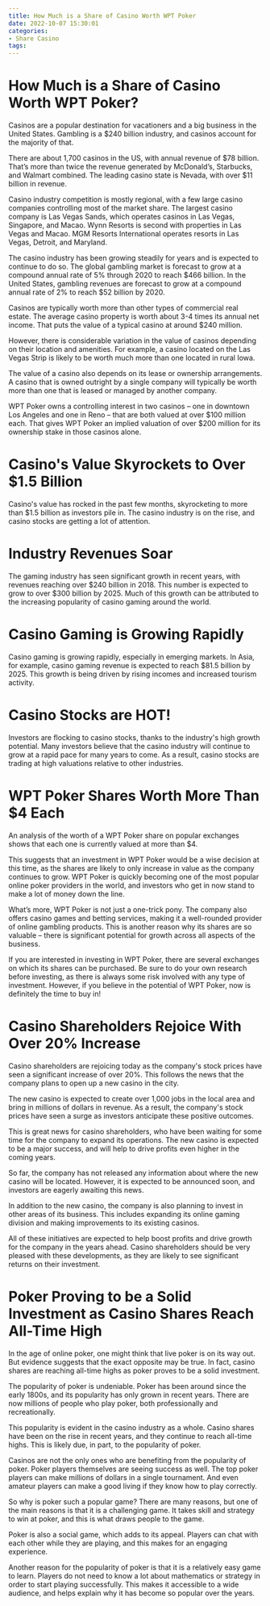 ```yaml
---
title: How Much is a Share of Casino Worth WPT Poker 
date: 2022-10-07 15:30:01
categories:
- Share Casino
tags:
---
```



#  How Much is a Share of Casino Worth WPT Poker? 

Casinos are a popular destination for vacationers and a big business in the United States. Gambling is a $240 billion industry, and casinos account for the majority of that. 

There are about 1,700 casinos in the US, with annual revenue of $78 billion. That’s more than twice the revenue generated by McDonald’s, Starbucks, and Walmart combined. The leading casino state is Nevada, with over $11 billion in revenue. 

Casino industry competition is mostly regional, with a few large casino companies controlling most of the market share. The largest casino company is Las Vegas Sands, which operates casinos in Las Vegas, Singapore, and Macao. Wynn Resorts is second with properties in Las Vegas and Macao. MGM Resorts International operates resorts in Las Vegas, Detroit, and Maryland. 

The casino industry has been growing steadily for years and is expected to continue to do so. The global gambling market is forecast to grow at a compound annual rate of 5% through 2020 to reach $466 billion. In the United States, gambling revenues are forecast to grow at a compound annual rate of 2% to reach $52 billion by 2020. 

Casinos are typically worth more than other types of commercial real estate. The average casino property is worth about 3-4 times its annual net income. That puts the value of a typical casino at around $240 million. 

However, there is considerable variation in the value of casinos depending on their location and amenities. For example, a casino located on the Las Vegas Strip is likely to be worth much more than one located in rural Iowa. 

The value of a casino also depends on its lease or ownership arrangements. A casino that is owned outright by a single company will typically be worth more than one that is leased or managed by another company. 

WPT Poker owns a controlling interest in two casinos – one in downtown Los Angeles and one in Reno – that are both valued at over $100 million each. That gives WPT Poker an implied valuation of over $200 million for its ownership stake in those casinos alone.

#  Casino's Value Skyrockets to Over $1.5 Billion

Casino's value has rocked in the past few months, skyrocketing to more than $1.5 billion as investors pile in. The casino industry is on the rise, and casino stocks are getting a lot of attention.

# Industry Revenues Soar

The gaming industry has seen significant growth in recent years, with revenues reaching over $240 billion in 2018. This number is expected to grow to over $300 billion by 2025. Much of this growth can be attributed to the increasing popularity of casino gaming around the world.

# Casino Gaming is Growing Rapidly

Casino gaming is growing rapidly, especially in emerging markets. In Asia, for example, casino gaming revenue is expected to reach $81.5 billion by 2025. This growth is being driven by rising incomes and increased tourism activity.

# Casino Stocks are HOT!

Investors are flocking to casino stocks, thanks to the industry's high growth potential. Many investors believe that the casino industry will continue to grow at a rapid pace for many years to come. As a result, casino stocks are trading at high valuations relative to other industries.

#  WPT Poker Shares Worth More Than $4 Each 

An analysis of the worth of a WPT Poker share on popular exchanges shows that each one is currently valued at more than $4.

This suggests that an investment in WPT Poker would be a wise decision at this time, as the shares are likely to only increase in value as the company continues to grow. WPT Poker is quickly becoming one of the most popular online poker providers in the world, and investors who get in now stand to make a lot of money down the line.

What’s more, WPT Poker is not just a one-trick pony. The company also offers casino games and betting services, making it a well-rounded provider of online gambling products. This is another reason why its shares are so valuable – there is significant potential for growth across all aspects of the business.

If you are interested in investing in WPT Poker, there are several exchanges on which its shares can be purchased. Be sure to do your own research before investing, as there is always some risk involved with any type of investment. However, if you believe in the potential of WPT Poker, now is definitely the time to buy in!

#  Casino Shareholders Rejoice With Over 20% Increase 

Casino shareholders are rejoicing today as the company's stock prices have seen a significant increase of over 20%. This follows the news that the company plans to open up a new casino in the city.

The new casino is expected to create over 1,000 jobs in the local area and bring in millions of dollars in revenue. As a result, the company's stock prices have seen a surge as investors anticipate these positive outcomes.

This is great news for casino shareholders, who have been waiting for some time for the company to expand its operations. The new casino is expected to be a major success, and will help to drive profits even higher in the coming years.

So far, the company has not released any information about where the new casino will be located. However, it is expected to be announced soon, and investors are eagerly awaiting this news.

In addition to the new casino, the company is also planning to invest in other areas of its business. This includes expanding its online gaming division and making improvements to its existing casinos.

All of these initiatives are expected to help boost profits and drive growth for the company in the years ahead. Casino shareholders should be very pleased with these developments, as they are likely to see significant returns on their investment.

#  Poker Proving to be a Solid Investment as Casino Shares Reach All-Time High

In the age of online poker, one might think that live poker is on its way out. But evidence suggests that the exact opposite may be true. In fact, casino shares are reaching all-time highs as poker proves to be a solid investment.

The popularity of poker is undeniable. Poker has been around since the early 1800s, and its popularity has only grown in recent years. There are now millions of people who play poker, both professionally and recreationally.

This popularity is evident in the casino industry as a whole. Casino shares have been on the rise in recent years, and they continue to reach all-time highs. This is likely due, in part, to the popularity of poker.

Casinos are not the only ones who are benefiting from the popularity of poker. Poker players themselves are seeing success as well. The top poker players can make millions of dollars in a single tournament. And even amateur players can make a good living if they know how to play correctly.

So why is poker such a popular game? There are many reasons, but one of the main reasons is that it is a challenging game. It takes skill and strategy to win at poker, and this is what draws people to the game.

Poker is also a social game, which adds to its appeal. Players can chat with each other while they are playing, and this makes for an engaging experience.

Another reason for the popularity of poker is that it is a relatively easy game to learn. Players do not need to know a lot about mathematics or strategy in order to start playing successfully. This makes it accessible to a wide audience, and helps explain why it has become so popular over the years.